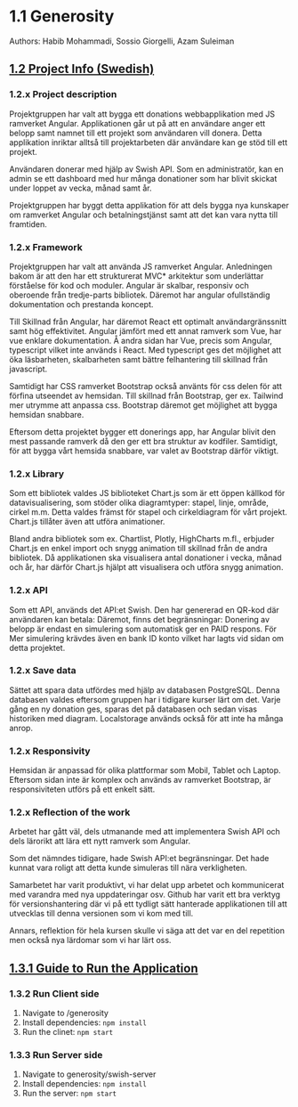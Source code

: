 # 1.1 Generosity

Authors: Habib Mohammadi, Sossio Giorgelli, Azam Suleiman

## <ins>1.2 Project Info (Swedish)</ins>

### 1.2.x Project description
Projektgruppen har valt att bygga ett donations webbapplikation med JS ramverket Angular. Applikationen går ut på att en användare anger ett belopp samt namnet till ett projekt som användaren vill donera. Detta applikation inriktar alltså till projektarbeten där användare kan ge stöd till ett projekt.

Användaren donerar med hjälp av Swish API. Som en administratör, kan en admin se ett dashboard med hur många donationer som har blivit skickat under loppet av vecka, månad samt år.

Projektgruppen har byggt detta applikation för att dels bygga nya kunskaper om ramverket Angular och betalningstjänst samt att det kan vara nytta till framtiden. 


### 1.2.x Framework
Projektgruppen har valt att använda JS ramverket Angular. Anledningen bakom är att den har ett strukturerat MVC* arkitektur som underlättar förståelse för kod och moduler. Angular är skalbar, responsiv och oberoende från tredje-parts bibliotek. Däremot har angular ofullständig dokumentation och prestanda koncept. 

Till Skillnad från Angular, har däremot React ett optimalt användargränssnitt samt hög effektivitet. Angular jämfört med ett annat ramverk som Vue, har vue enklare dokumentation. Å andra sidan har Vue, precis som Angular, typescript vilket inte används i React. Med typescript ges det möjlighet att öka läsbarheten, skalbarheten samt bättre felhantering till skillnad från javascript.

Samtidigt har CSS ramverket Bootstrap också använts för css delen för att förfina utseendet av hemsidan. Till skillnad från Bootstrap, ger ex. Tailwind mer utrymme att anpassa css. Bootstrap däremot get möjlighet att bygga hemsidan snabbare. 

Eftersom detta projektet bygger ett donerings app, har Angular blivit den mest passande ramverk då den ger ett bra struktur av kodfiler. Samtidigt, för att bygga vårt hemsida snabbare, var valet av Bootstrap därför viktigt. 


### 1.2.x Library
Som ett bibliotek valdes JS biblioteket Chart.js som är ett öppen källkod för datavisualisering, som stöder olika diagramtyper: stapel, linje, område, cirkel m.m. Detta valdes främst för stapel och cirkeldiagram för vårt projekt. Chart.js tillåter även att utföra animationer. 

Bland andra bibliotek som ex. Chartlist, Plotly, HighCharts m.fl., erbjuder Chart.js en enkel import och snygg animation till skillnad från de andra bibliotek.
Då applikationen ska visualisera antal donationer i vecka, månad och år, har därför Chart.js hjälpt att visualisera och utföra snygg animation. 

### 1.2.x API
Som ett API, används det API:et Swish. Den har genererad en QR-kod där användaren kan betala: Däremot, finns det begränsningar: Donering av belopp är endast en simulering som automatisk ger en PAID respons. För Mer simulering krävdes även en bank ID konto vilket har lagts vid sidan om detta projektet. 

### 1.2.x Save data
Sättet att spara data utfördes med hjälp av databasen PostgreSQL. Denna databasen valdes eftersom gruppen har i tidigare kurser lärt om det. 
Varje gång en ny donation ges, sparas det på databasen och sedan visas historiken med diagram. Localstorage används också för att inte ha många anrop. 

### 1.2.x Responsivity
Hemsidan är anpassad för olika plattformar som Mobil, Tablet och Laptop. Eftersom sidan inte är komplex och används av ramverket Bootstrap, är responsiviteten utförs på ett enkelt sätt. 

### 1.2.x Reflection of the work
Arbetet har gått väl, dels utmanande med att implementera Swish API och dels lärorikt att lära ett nytt ramverk som Angular. 

Som det nämndes tidigare, hade Swish API:et begränsningar. Det hade kunnat vara roligt att detta kunde simuleras till nära verkligheten. 

Samarbetet har varit produktivt, vi har delat upp arbetet och kommunicerat med varandra med nya uppdateringar osv. 
Github har varit ett bra verktyg för versionshantering där vi på ett tydligt sätt hanterade applikationen till att utvecklas till denna versionen som vi kom med till.

Annars, reflektion för hela kursen skulle vi säga att det var en del repetition men också nya lärdomar som vi har lärt oss. 

## <ins>1.3.1 Guide to Run the Application</ins>

### 1.3.2 Run Client side
1. Navigate to /generosity <br>
2. Install dependencies: `npm install` <br>
3. Run the clinet: `npm start`  

### 1.3.3 Run Server side
1. Navigate to generosity/swish-server <br>
2. Install dependencies: `npm install` <br>
3. Run the server: `npm start` <br>
